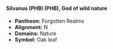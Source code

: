 #### Silvanus (PHB) (PHB), God of wild nature
- **Pantheon:** Forgotten Realms
- **Alignment:** N
- **Domains:** Nature
- **Symbol:** Oak leaf